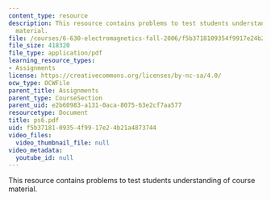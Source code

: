 ```yaml
---
content_type: resource
description: This resource contains problems to test students understanding of course
  material.
file: /courses/6-630-electromagnetics-fall-2006/f5b3718109354f9917e24b21a4873744_ps6.pdf
file_size: 418320
file_type: application/pdf
learning_resource_types:
- Assignments
license: https://creativecommons.org/licenses/by-nc-sa/4.0/
ocw_type: OCWFile
parent_title: Assignments
parent_type: CourseSection
parent_uid: e2b60983-a131-0aca-8075-63e2cf7aa577
resourcetype: Document
title: ps6.pdf
uid: f5b37181-0935-4f99-17e2-4b21a4873744
video_files:
  video_thumbnail_file: null
video_metadata:
  youtube_id: null
---
```

This resource contains problems to test students understanding of course material.